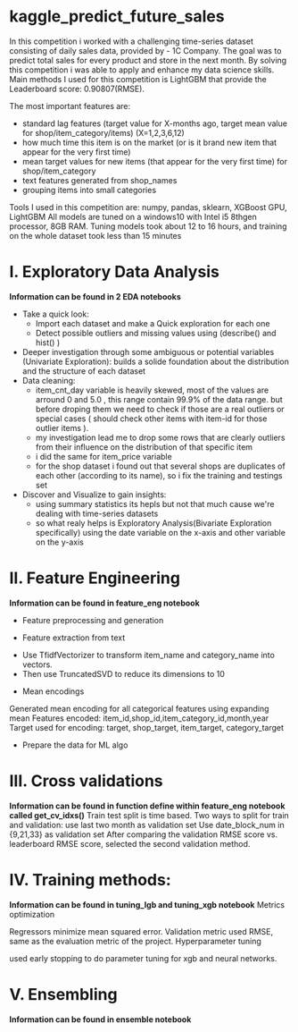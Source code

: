 # kaggle_predict_future_sales

In this competition i worked with a challenging time-series dataset consisting of daily sales data, provided by - 1C Company. The goal was to predict total sales for every product and store in the next month. 
By solving this competition i was able to apply and enhance my data science skills.
Main methods I used for this competition is LightGBM that provide the Leaderboard score: 0.90807(RMSE).

The most important features are:
* standard lag features (target value for X-months ago, target mean value for shop/item_category/items) (X=1,2,3,6,12)
* how much time this item is on the market (or is it brand new item that appear for the very first time)
* mean target values for new items (that appear for the very first time) for shop/item_category
* text features  generated from shop_names
* grouping items into small categories 

Tools I used in this competition are: numpy, pandas, sklearn, XGBoost GPU, LightGBM
All models are tuned on a windows10 with Intel i5 8thgen processor, 8GB RAM. Tuning models took about 12 to 16 hours, and training on the whole dataset took less than 15 minutes


# I. Exploratory Data Analysis
**Information can be found in  2 EDA notebooks**

* Take a quick look: 
   - Import each dataset and make a Quick exploration for each one 
   - Detect possible  outliers and missing values using (describe() and  hist() )
* Deeper investigation through some ambiguous or potential variables (Univariate Exploration): builds a solide foundation about the distribution and the structure of each dataset 
* Data cleaning:
   - item_cnt_day variable is heavily skewed, most of the values are arround 0 and 5.0 , this range contain 99.9% of the data range. but before droping them we need to check if those are a real outliers or special cases ( should check other items with item-id for those outlier items ).
   - my investigation lead me to drop some rows that are clearly outliers from their influence on the distribution of that specific item
   - i did the same for item_price variable 
   - for the shop dataset i found out that several shops are duplicates of each other (according to its name), so i fix the training and testings set
 * Discover and Visualize to gain insights: 
   - using summary statistics its hepls but not that much cause we're dealing with time-series datasets
   - so what realy helps is Exploratory Analysis(Bivariate Exploration specifically) using the date variable on the x-axis  and other variable on the y-axis

# II. Feature Engineering
**Information can be found in feature_eng  notebook**

* Feature preprocessing and generation

* Feature extraction from text
- Use TfidfVectorizer to transform item_name and category_name into vectors.
- Then use TruncatedSVD to reduce its dimensions to 10

* Mean encodings

Generated mean encoding for all categorical features using expanding mean
Features encoded: item_id,shop_id,item_category_id,month,year
Target used for encoding: target, shop_target, item_target, category_target

* Prepare the data for ML algo

# III. Cross validations
**Information can be found in function define within feature_eng  notebook called get_cv_idxs()**
Train test split is time based.
Two ways to split for train and validation:
use last two month as validation set
Use date_block_num in {9,21,33} as validation set
After comparing the validation RMSE score vs. leaderboard RMSE score, selected the second validation method.

# IV. Training methods:
**Information can be found in tuning_lgb and tuning_xgb notebook**
Metrics optimization

Regressors minimize mean squared error. Validation metric used RMSE, same as the evaluation metric of the project.
Hyperparameter tuning

used early stopping to do parameter tuning for xgb and neural networks.

# V. Ensembling
**Information can be found in ensemble notebook**

